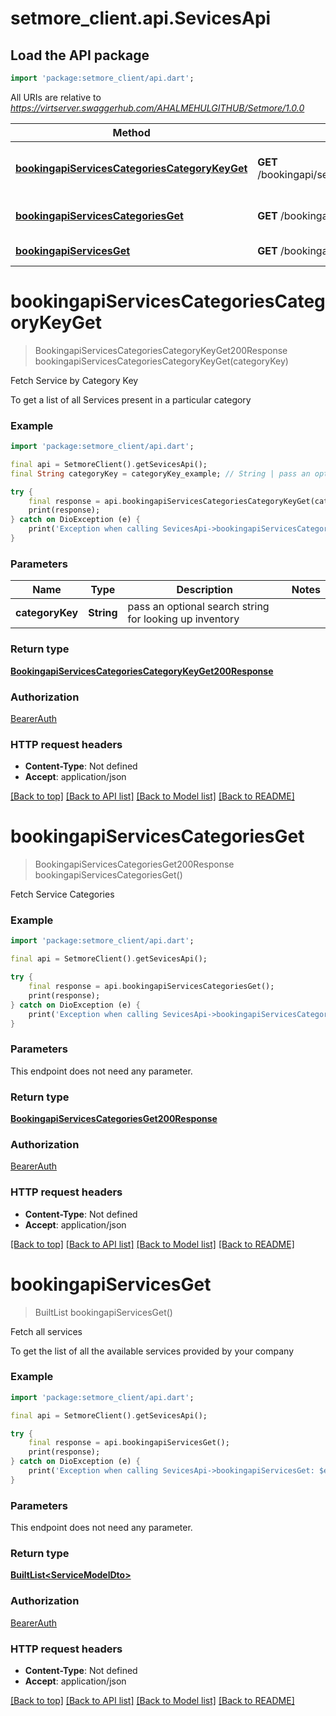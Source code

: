 # setmore_client.api.SevicesApi

## Load the API package
```dart
import 'package:setmore_client/api.dart';
```

All URIs are relative to *https://virtserver.swaggerhub.com/AHALMEHULGITHUB/Setmore/1.0.0*

Method | HTTP request | Description
------------- | ------------- | -------------
[**bookingapiServicesCategoriesCategoryKeyGet**](SevicesApi.md#bookingapiservicescategoriescategorykeyget) | **GET** /bookingapi/services/categories/{categoryKey} | Fetch Service by Category Key
[**bookingapiServicesCategoriesGet**](SevicesApi.md#bookingapiservicescategoriesget) | **GET** /bookingapi/services/categories | Fetch Service Categories
[**bookingapiServicesGet**](SevicesApi.md#bookingapiservicesget) | **GET** /bookingapi/services | Fetch all services


# **bookingapiServicesCategoriesCategoryKeyGet**
> BookingapiServicesCategoriesCategoryKeyGet200Response bookingapiServicesCategoriesCategoryKeyGet(categoryKey)

Fetch Service by Category Key

To get a list of all Services present in a particular category 

### Example
```dart
import 'package:setmore_client/api.dart';

final api = SetmoreClient().getSevicesApi();
final String categoryKey = categoryKey_example; // String | pass an optional search string for looking up inventory

try {
    final response = api.bookingapiServicesCategoriesCategoryKeyGet(categoryKey);
    print(response);
} catch on DioException (e) {
    print('Exception when calling SevicesApi->bookingapiServicesCategoriesCategoryKeyGet: $e\n');
}
```

### Parameters

Name | Type | Description  | Notes
------------- | ------------- | ------------- | -------------
 **categoryKey** | **String**| pass an optional search string for looking up inventory | 

### Return type

[**BookingapiServicesCategoriesCategoryKeyGet200Response**](BookingapiServicesCategoriesCategoryKeyGet200Response.md)

### Authorization

[BearerAuth](../README.md#BearerAuth)

### HTTP request headers

 - **Content-Type**: Not defined
 - **Accept**: application/json

[[Back to top]](#) [[Back to API list]](../README.md#documentation-for-api-endpoints) [[Back to Model list]](../README.md#documentation-for-models) [[Back to README]](../README.md)

# **bookingapiServicesCategoriesGet**
> BookingapiServicesCategoriesGet200Response bookingapiServicesCategoriesGet()

Fetch Service Categories

### Example
```dart
import 'package:setmore_client/api.dart';

final api = SetmoreClient().getSevicesApi();

try {
    final response = api.bookingapiServicesCategoriesGet();
    print(response);
} catch on DioException (e) {
    print('Exception when calling SevicesApi->bookingapiServicesCategoriesGet: $e\n');
}
```

### Parameters
This endpoint does not need any parameter.

### Return type

[**BookingapiServicesCategoriesGet200Response**](BookingapiServicesCategoriesGet200Response.md)

### Authorization

[BearerAuth](../README.md#BearerAuth)

### HTTP request headers

 - **Content-Type**: Not defined
 - **Accept**: application/json

[[Back to top]](#) [[Back to API list]](../README.md#documentation-for-api-endpoints) [[Back to Model list]](../README.md#documentation-for-models) [[Back to README]](../README.md)

# **bookingapiServicesGet**
> BuiltList<ServiceModelDto> bookingapiServicesGet()

Fetch all services

To get the list of all the available services provided by your company 

### Example
```dart
import 'package:setmore_client/api.dart';

final api = SetmoreClient().getSevicesApi();

try {
    final response = api.bookingapiServicesGet();
    print(response);
} catch on DioException (e) {
    print('Exception when calling SevicesApi->bookingapiServicesGet: $e\n');
}
```

### Parameters
This endpoint does not need any parameter.

### Return type

[**BuiltList&lt;ServiceModelDto&gt;**](ServiceModelDto.md)

### Authorization

[BearerAuth](../README.md#BearerAuth)

### HTTP request headers

 - **Content-Type**: Not defined
 - **Accept**: application/json

[[Back to top]](#) [[Back to API list]](../README.md#documentation-for-api-endpoints) [[Back to Model list]](../README.md#documentation-for-models) [[Back to README]](../README.md)

